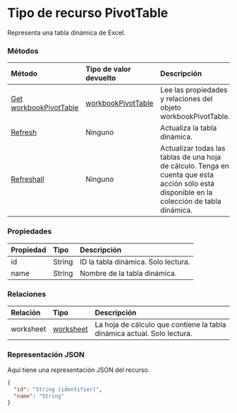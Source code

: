 # <a name="pivottable-resource-type"></a>Tipo de recurso PivotTable

Representa una tabla dinámica de Excel.

### <a name="methods"></a>Métodos

| Método           | Tipo de valor devuelto    |Descripción|
|:---------------|:--------|:----------|
|[Get workbookPivotTable](../api/workbookpivottable_get.md) | [workbookPivotTable](workbookpivottable.md) |Lee las propiedades y relaciones del objeto workbookPivotTable.|
|[Refresh](../api/workbookpivottable_refresh.md)|Ninguno|Actualiza la tabla dinámica.    |
|[Refreshall](../api/workbookpivottable_refreshall.md)|Ninguno|Actualizar todas las tablas de una hoja de cálculo. Tenga en cuenta que esta acción sólo está disponible en la colección de tabla dinámica.|

### <a name="properties"></a>Propiedades
| Propiedad       | Tipo    |Descripción|
|:---------------|:--------|:----------|
|id|String| ID la tabla dinámica.    Solo lectura.|
|name|String|Nombre de la tabla dinámica.    |

### <a name="relationships"></a>Relaciones
| Relación | Tipo    |Descripción|
|:---------------|:--------|:----------|
|worksheet|[worksheet](worksheet.md)| La hoja de cálculo que contiene la tabla dinámica actual. Solo lectura.    |

### <a name="json-representation"></a>Representación JSON

Aquí tiene una representación JSON del recurso.

<!-- {
  "blockType": "resource",
  "optionalProperties": [

  ],
  "@odata.type": "microsoft.graph.workbookPivotTable"
}-->

```json
{
  "id": "String (identifier)",
  "name": "String"
}

```
